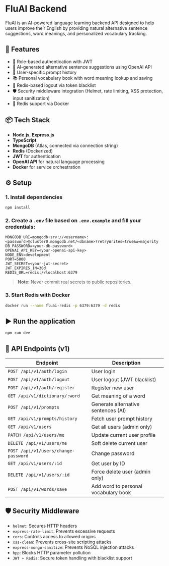 # FluAI Backend

FluAI is an AI-powered language learning backend API designed to help users improve their English by providing natural alternative sentence suggestions, word meanings, and personalized vocabulary tracking.

## 🚀 Features

- 🔐 Role-based authentication with JWT
- 🧠 AI-generated alternative sentence suggestions using OpenAI API
- 🧾 User-specific prompt history
- 📚 Personal vocabulary book with word meaning lookup and saving
- 🧠 Redis-based logout via token blacklist
- 🛡️ Security middleware integration (Helmet, rate limiting, XSS protection, input sanitization)
- 🐳 Redis support via Docker

## 📦 Tech Stack

- **Node.js**, **Express.js**
- **TypeScript**
- **MongoDB** (Atlas, connected via connection string)
- **Redis** (Dockerized)
- **JWT** for authentication
- **OpenAI API** for natural language processing
- **Docker** for service orchestration

## ⚙️ Setup

### 1. Install dependencies

```bash
npm install
```

### 2. Create a `.env` file based on `.env.example` and fill your credentials:

```env
MONGODB_URI=mongodb+srv://<username>:<password>@cluster0.mongodb.net/<dbname>?retryWrites=true&w=majority
DB_PASSWORD=<your-db-password>
OPENAI_API_KEY=<your-openai-api-key>
NODE_ENV=development
PORT=5000
JWT_SECRET=<your-jwt-secret>
JWT_EXPIRES_IN=30d
REDIS_URL=redis://localhost:6379
```

> **Note:** Never commit real secrets to public repositories.

### 3. Start Redis with Docker

```bash
docker run --name fluai-redis -p 6379:6379 -d redis
```

## ▶️ Run the application

```bash
npm run dev
```

## 📮 API Endpoints (v1)

| Endpoint                             | Description                          |
| ------------------------------------ | ------------------------------------ |
| `POST /api/v1/auth/login`            | User login                           |
| `POST /api/v1/auth/logout`           | User logout (JWT blacklist)          |
| `POST /api/v1/auth/register`         | Register new user                    |
| `GET /api/v1/dictionary/:word`       | Get meaning of a word                |
| `POST /api/v1/prompts`               | Generate alternative sentences (AI)  |
| `GET /api/v1/prompts/history`        | Fetch user prompt history            |
| `GET /api/v1/users`                  | Get all users (admin only)           |
| `PATCH /api/v1/users/me`             | Update current user profile          |
| `DELETE /api/v1/users/me`            | Soft delete current user             |
| `POST /api/v1/users/change-password` | Change password                      |
| `GET /api/v1/users/:id`              | Get user by ID                       |
| `DELETE /api/v1/users/:id`           | Force delete user (admin only)       |
| `POST /api/v1/words/save`            | Add word to personal vocabulary book |

## 🛡️ Security Middleware

- `helmet`: Secures HTTP headers
- `express-rate-limit`: Prevents excessive requests
- `cors`: Controls access to allowed origins
- `xss-clean`: Prevents cross-site scripting attacks
- `express-mongo-sanitize`: Prevents NoSQL injection attacks
- `hpp`: Blocks HTTP parameter pollution
- `JWT + Redis`: Secure token handling with blacklist support
